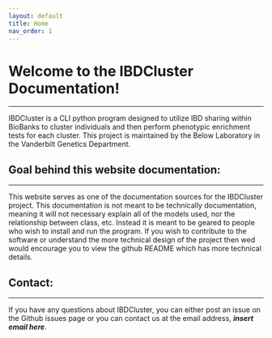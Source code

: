```yaml
---
layout: default
title: Home
nav_order: 1
---
```

# Welcome to the IBDCluster Documentation!
---

IBDCluster is a CLI python program designed to utilize IBD sharing within BioBanks to cluster individuals and then perform phenotypic enrichment tests for each cluster. This project is maintained by the Below Laboratory in the Vanderbilt Genetics Department.

## Goal behind this website documentation:
---
This website serves as one of the documentation sources for the IBDCluster project. This documentation is not meant to be technically documentation, meaning it will not necessary explain all of the models used, nor the relationship between class, etc. Instead it is meant to be geared to people who wish to install and run the program. If you wish to contribute to the software or understand the more technical design of the project then wed would encourage you to view the github README which has more technical details.


## Contact: 
---
If you have any questions about IBDCluster, you can either post an issue on the Github issues page or you can contact us at the email address, ***insert email here***.
